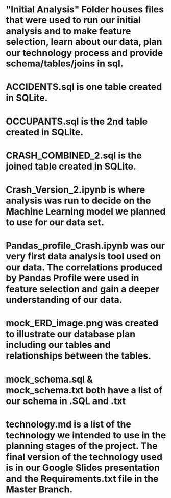 # "Initial Analysis" Folder houses files that were used to run our initial analysis and to make feature selection, learn about our data, plan our technology process and provide schema/tables/joins in sql.

# ACCIDENTS.sql is one table created in SQLite.

# OCCUPANTS.sql is the 2nd table created in SQLite.

# CRASH_COMBINED_2.sql is the joined table created in SQLite.

# Crash_Version_2.ipynb is where analysis was run to decide on the Machine Learning model we planned to use for our data set.

# Pandas_profile_Crash.ipynb was our very first data analysis tool used on our data. The correlations produced by Pandas Profile were used in feature selection and gain a deeper understanding of our data.

# mock_ERD_image.png was created to illustrate our database plan including our tables and relationships between the tables.

# mock_schema.sql & mock_schema.txt both have a list of our schema in .SQL and .txt

# technology.md is a list of the technology we intended to use in the planning stages of the project. The final version of the technology used is in our Google Slides presentation and the Requirements.txt file in the Master Branch.
